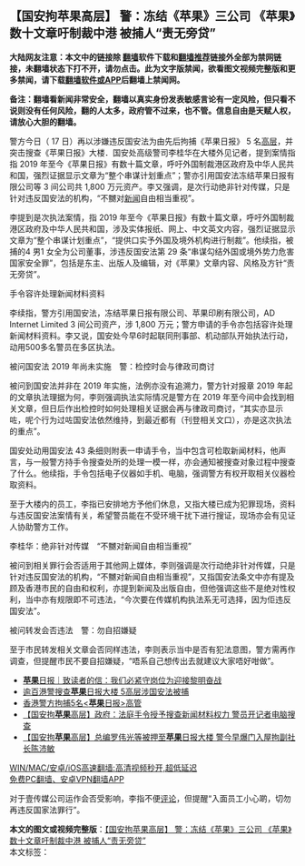  <h2>【国安拘苹果高层】 警：冻结《苹果》三公司 《苹果》数十文章吁制裁中港 被捕人“责无旁贷”</h2> <p class="notice"><b>大陆网友注意：本文中的链接除 <a href="https://github.com/bannedbook/fanqiang" >翻墙</a>软件下载和<a href="https://github.com/killgcd/justmysocks/blob/master/README.md">翻墙推荐</a>链接外全部为禁网链接，未翻墙状态下打不开，请勿点击。此为文字版禁闻，欲看图文视频完整版和更多禁闻，请下载<a href="https://github.com/bannedbook/fanqiang">翻墙软件或APP</a>后翻墙上禁闻网。</p><p>备注：翻墙看新闻非常安全，翻墙以真实身份发表敏感言论有一定风险，但只看不说则没有任何风险，翻的人太多，政府管不过来，也不管。信息自由是天赋人权，请放心大胆的翻墙。</b></p>  <div class="entry">  <p>警方今日（ 17 日）再以涉嫌违反国安法为由先后拘捕《苹果日报》 5 名<span class='wp_keywordlink_affiliate'><a href="https://www.bannedbook.org/bnews/ccpdope/" title="中共高层内幕" target="_blank">高层</a></span>，并突击搜查《苹果日报》大楼．国安处高级警司李桂华在大楼外见记者，提到案情指指 2019 年至今《苹果日报》有数十篇文章，呼吁外国制裁港区政府及中华人民共和国，强烈证据显示文章为“整个串谋计划重点”；警亦引用国安法冻结苹果日报有限公司等 3 间公司共 1,800 万元资产。李又强调，是次行动绝非针对传媒，只是针对违反国安法的机构，“不嬲对<span class='wp_keywordlink_affiliate'><a href="https://www.bannedbook.org/" title="新闻">新闻</a></span>自由相当重视”。</p> <p>李提到是次执法案情，指 2019 年至今《苹果日报》有数十篇文章，呼吁外国制裁港区政府及中华人民共和国，涉及实体报纸、网上、中文英文内容，强烈证据显示文章为“整个串谋计划重点”，“提供口实予外国及境外机构进行制裁”。他续指，被捕的4 男1 女全为公司董事，涉违反国安法第 29 条“串谋勾结外国或境外势力危害国家安全罪”，包括是东主、出版人及编辑，对《苹果》文章内容、风格及方针“责无旁贷”。</p> <p>手令容许处理新闻材料资料</p>  <p>李续指，警方引用国安法，冻结苹果日报有限公司、苹果印刷有限公司，AD Internet Limited 3 间公司资产，涉 1,800 万元；警方申请的手令亦包括容许处理新闻材料资料。李又说，国安处今早6时起联同刑事部、机动部队开始执法行动，动用500多名警员在多区执法。</p> <p>被问国安法 2019 年尚未实施　警：检控时会与律政司商讨</p> <p>被问到国安法并非在 2019 年实施，法例亦没有追溯力，警方针对报章 2019 年起的文章执法理据为何，李则强调执法实际情况是警方在 2019 年至今间中会找到相关文章，但日后作出检控时如何处理相关证据会再与律政司商讨，“其实亦显示咗，呢个行为过咗国安法依然维持，到最近都有（刊登相关文口），亦是这次执法的重点”。</p>  <p>国安处动用国安法 43 条细则附表一申请手令，当中包含可检取新闻材料，他声言，与一般警方持手令搜查处所的处理一模一样，亦会通知被搜查对象过程中搜查了什么。他续指，手令包括电子仪器如手机、电脑，强调警方有权开取相关仪器检取资料。</p> <p>至于大楼内的员工，李指已安排地方予他们休息，又指大楼已成为犯罪现场，资料与违反国安法案情有关，希望警员能在不受环境干扰下进行搜证，现场亦会有见证人协助警方工作。</p> <p>李桂华：绝非针对传媒　“不嬲对新闻自由相当重视”</p>  <p>被问到相关罪行会否适用于其他网上媒体，李则强调是次行动绝非针对传媒，只是针对违反国安法的机构，“不嬲对新闻自由相当重视”，又指国安法条文中亦有提及顾及香港市民的自由和权利，亦提到新闻及出版自由，但他强调这些不是绝对性权利，当中亦有规限即不可违法，“今次要在传媒机构执法系无可选择，因为佢违反国安法”。</p> <p>被问转发会否违法　警：勿自招嫌疑</p> <p>至于市民转发相关文章会否同样违法，李则表示当中是否有犯法意图，警方需再作调查，但提醒市民不要自招嫌疑，“唔系自己想传出去就建议大家唔好咁做”。</p>  <ul class='op-related-articles' title='相关阅读'> <li><a href='https://www.bannedbook.org/bnews/baitai/20210617/1568607.html' target='_blank'><b>苹果</b>日报｜致读者的信：我们必紧守岗位为迎接黎明奋战</a></li> <li><a href='https://www.bannedbook.org/bnews/taiwannews/20210617/1568583.html' target='_blank'>逾百港警搜查<b>苹果</b>日报大楼 5高层涉国安法被捕</a></li> <li><a href='https://www.bannedbook.org/bnews/headline/20210617/1568573.html' target='_blank'>香港警方拘捕5名&lt;<b>苹果</b>日报&gt;高管</a></li> <li><a href='https://www.bannedbook.org/bnews/comments/20210617/1568561.html' target='_blank'>【国安拘<b>苹果</b>高层】政府：法庭手令授予搜查新闻材料权力 警员开记者电脑搜查</a></li> <li><a href='https://www.bannedbook.org/bnews/comments/20210617/1568560.html' target='_blank'>【国安拘<b>苹果</b>高层】总编罗伟光等被押至<b>苹果</b>日报大楼 警今早爆门入屋拘副社长陈沛敏</a></li> </ul> <p class="texttj"> <a href="https://github.com/bannedbook/fanqiang/wiki/V2ray%E6%9C%BA%E5%9C%BA" target="_blank">WIN/MAC/安卓/iOS高速翻墙:高清视频秒开,超低延迟</a><br/> <a href="https://github.com/bannedbook/fanqiang/wiki/%E7%A6%81%E9%97%BB%E7%BD%91%E5%AE%89%E5%8D%93%E7%BF%BB%E5%A2%99%E6%96%B0%E9%97%BBAPP" target="_blank">免费PC翻墙、安卓VPN翻墙APP</a></p><p>对于壹传媒公司运作会否受影响，李指不便<span class='wp_keywordlink_affiliate'><a href="https://www.bannedbook.org/bnews/comments/" title="新闻评论" target="_blank">评论</a></span>，但提醒“入面员工小心啲，切勿再违反国家法罪行”。</p><a name='sharetosocial'></a>       <div><b>本文的图文或视频完整版</b>：<a href='https://www.bannedbook.org/bnews/comments/20210617/1568610.html'>【国安拘苹果高层】 警：冻结《苹果》三公司 《苹果》数十文章吁制裁中港 被捕人“责无旁贷”</a></div>  </div><!--END ENTRY--> <div class="postfooter"> <div>本文标签：</div>  </div><!--END POSTFOOTER--> 